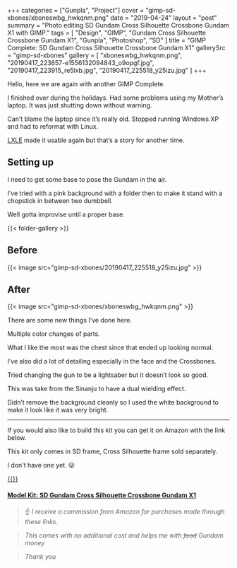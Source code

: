 +++
categories = ["Gunpla", "Project"]
cover = "gimp-sd-xbones/xboneswbg_hwkqnm.png"
date = "2019-04-24"
layout = "post"
summary = "Photo editing SD Gundam Cross Silhouette Crossbone Gundam X1 with GIMP."
tags = [
  "Design",
  "GIMP",
  "Gundam Cross Silhouette Crossbone Gundam X1",
  "Gunpla",
  "Photoshop",
  "SD"
]
title = "GIMP Complete: SD Gundam Cross Silhouette Crossbone Gundam X1"
gallerySrc = "gimp-sd-xbones" 
gallery = [
  "xboneswbg_hwkqnm.png",
  "20190417_223657-e1556132094843_o9opgf.jpg",
  "20190417_223915_re5lxb.jpg",
  "20190417_225518_y25izu.jpg"
]
+++

Hello, here we are again with another GIMP Complete.

I finished over during the holidays. Had some problems using my Mother’s laptop. It was just shutting down without warning.

Can’t blame the laptop since it’s really old. Stopped running Windows XP and had to reformat with Linux.

[LXLE](http://www.lxle.net/) made it usable again but that’s a story for another time.

## Setting up
I need to get some base to pose the Gundam in the air.

I’ve tried with a pink background with a folder then to make it stand with a chopstick in between two dumbbell.

Well gotta improvise until a proper base.

{{< folder-gallery >}}

## Before

{{< image src="gimp-sd-xbones/20190417_225518_y25izu.jpg" >}}

## After

{{< image src="gimp-sd-xbones/xboneswbg_hwkqnm.png" >}}

There are some new things I’ve done here.

Multiple color changes of parts.

What I like the most was the chest since that ended up looking normal.

I’ve also did a lot of detailing especially in the face and the Crossbones.

Tried changing the gun to be a lightsaber but it doesn’t look so good.

This was take from the Sinanju to have a dual wielding effect.

Didn’t remove the background cleanly so I used the white background to make it look like it was very bright.

---

If you would also like to build this kit you can get it on Amazon with the link below.

This kit only comes in SD frame, Cross Silhouette frame sold separately.

I don't have one yet. :stuck_out_tongue:

[{{<tinyImage src="affiliates/sdcrossbones_ir20cq.jpg">}}](https://amzn.to/2HIDf0K)

#### [Model Kit: SD Gundam Cross Silhouette Crossbone Gundam X1](https://amzn.to/2HIDf0K)

>:point_up: *I receive a commission from Amazon for purchases made through these links.*

>*This comes with no additional cost and helps me with ~~food~~ Gundam money*

>*Thank you*

